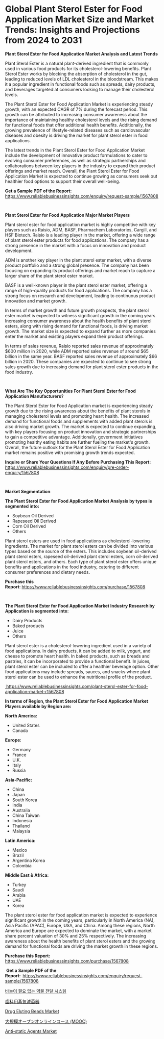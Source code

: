 <p><h1>Global Plant Sterol Ester for Food Application Market Size and Market Trends: Insights and Projections from 2024 to 2031</h1></p><p><strong>Plant Sterol Ester for Food Application Market Analysis and Latest Trends</strong></p>
<p><p>Plant Sterol Ester is a natural plant-derived ingredient that is commonly used in various food products for its cholesterol-lowering benefits. Plant Sterol Ester works by blocking the absorption of cholesterol in the gut, leading to reduced levels of LDL cholesterol in the bloodstream. This makes it a popular ingredient in functional foods such as spreads, dairy products, and beverages targeted at consumers looking to manage their cholesterol levels.</p><p>The Plant Sterol Ester for Food Application Market is experiencing steady growth, with an expected CAGR of 7% during the forecast period. This growth can be attributed to increasing consumer awareness about the importance of maintaining healthy cholesterol levels and the rising demand for functional foods that offer additional health benefits. Additionally, the growing prevalence of lifestyle-related diseases such as cardiovascular diseases and obesity is driving the market for plant sterol ester in food applications.</p><p>The latest trends in the Plant Sterol Ester for Food Application Market include the development of innovative product formulations to cater to evolving consumer preferences, as well as strategic partnerships and collaborations between key players in the industry to expand their product offerings and market reach. Overall, the Plant Sterol Ester for Food Application Market is expected to continue growing as consumers seek out healthier food options to support their overall well-being.</p></p>
<p><strong>Get a Sample PDF of the Report:&nbsp;</strong> <a href="https://www.reliablebusinessinsights.com/enquiry/request-sample/1567808">https://www.reliablebusinessinsights.com/enquiry/request-sample/1567808</a></p>
<p>&nbsp;</p>
<p><strong>Plant Sterol Ester for Food Application Major Market Players</strong></p>
<p><p>Plant sterol ester for food application market is highly competitive with key players such as Raisio, ADM, BASF, Pharmachem Laboratories, Cargill, and HSF Biotech. Raisio is a leading player in the market, offering a wide range of plant sterol ester products for food applications. The company has a strong presence in the market with a focus on innovation and product development.</p><p>ADM is another key player in the plant sterol ester market, with a diverse product portfolio and a strong global presence. The company has been focusing on expanding its product offerings and market reach to capture a larger share of the plant sterol ester market.</p><p>BASF is a well-known player in the plant sterol ester market, offering a range of high-quality products for food applications. The company has a strong focus on research and development, leading to continuous product innovation and market growth.</p><p>In terms of market growth and future growth prospects, the plant sterol ester market is expected to witness significant growth in the coming years. Increasing consumer awareness about the health benefits of plant sterol esters, along with rising demand for functional foods, is driving market growth. The market size is expected to expand further as more companies enter the market and existing players expand their product offerings.</p><p>In terms of sales revenue, Raisio reported sales revenue of approximately $600 million in 2020, while ADM reported sales revenue of around $65 billion in the same year. BASF reported sales revenue of approximately $66 billion in 2020. These companies are expected to continue to see strong sales growth due to increasing demand for plant sterol ester products in the food industry.</p></p>
<p>&nbsp;</p>
<p><strong>What Are The Key Opportunities For Plant Sterol Ester for Food Application Manufacturers?</strong></p>
<p><p>The Plant Sterol Ester for Food Application market is experiencing steady growth due to the rising awareness about the benefits of plant sterols in managing cholesterol levels and promoting heart health. The increased demand for functional foods and supplements with added plant sterols is also driving market growth. The market is expected to continue expanding, with key players focusing on product innovation and strategic partnerships to gain a competitive advantage. Additionally, government initiatives promoting healthy eating habits are further fueling the market's growth. Overall, the future outlook for the Plant Sterol Ester for Food Application market remains positive with promising growth trends expected.</p></p>
<p><strong>Inquire or Share Your Questions If Any Before Purchasing This Report:</strong> <a href="https://www.reliablebusinessinsights.com/enquiry/pre-order-enquiry/1567808">https://www.reliablebusinessinsights.com/enquiry/pre-order-enquiry/1567808</a></p>
<p>&nbsp;</p>
<p><strong>Market Segmentation</strong></p>
<p><strong>The Plant Sterol Ester for Food Application Market Analysis by types is segmented into:</strong></p>
<p><ul><li>Soybean Oil Derived</li><li>Rapeseed Oil Derived</li><li>Corn Oil Derived</li><li>Others</li></ul></p>
<p><p>Plant sterol esters are used in food applications as cholesterol-lowering ingredients. The market for plant sterol esters can be divided into various types based on the source of the esters. This includes soybean oil-derived plant sterol esters, rapeseed oil-derived plant sterol esters, corn oil-derived plant sterol esters, and others. Each type of plant sterol ester offers unique benefits and applications in the food industry, catering to different consumer preferences and dietary needs.</p></p>
<p><strong>Purchase this Report:&nbsp;</strong><a href="https://www.reliablebusinessinsights.com/purchase/1567808">https://www.reliablebusinessinsights.com/purchase/1567808</a></p>
<p>&nbsp;</p>
<p><strong>The Plant Sterol Ester for Food Application Market Industry Research by Application is segmented into:</strong></p>
<p><ul><li>Dairy Products</li><li>Baked products</li><li>Juice</li><li>Others</li></ul></p>
<p><p>Plant sterol ester is a cholesterol-lowering ingredient used in a variety of food applications. In dairy products, it can be added to milk, yogurt, and cheese to promote heart health. In baked products, such as breads and pastries, it can be incorporated to provide a functional benefit. In juices, plant sterol ester can be included to offer a healthier beverage option. Other food applications may include spreads, sauces, and snacks where plant sterol ester can be used to enhance the nutritional profile of the product.</p></p>
<p><a href="https://www.reliablebusinessinsights.com/plant-sterol-ester-for-food-application-market-r1567808">&nbsp;https://www.reliablebusinessinsights.com/plant-sterol-ester-for-food-application-market-r1567808</a></p>
<p><strong>In terms of Region, the Plant Sterol Ester for Food Application Market Players available by Region are:</strong></p>
<p>
    <p> <strong> North America: </strong>
        <ul>
            <li>United States</li>
            <li>Canada</li>
        </ul>
        </p> 
    <p> <strong> Europe: </strong>
        <ul>
            <li>Germany</li>
            <li>France</li>
            <li>U.K.</li>
            <li>Italy</li>
            <li>Russia</li>
        </ul>
        </p> 
    <p> <strong> Asia-Pacific: </strong>
        <ul>
            <li>China</li>
            <li>Japan</li>
            <li>South Korea</li>
            <li>India</li>
            <li>Australia</li>
            <li>China Taiwan</li>
            <li>Indonesia</li>
            <li>Thailand</li>
            <li>Malaysia</li>
        </ul>
        </p> 
    <p> <strong> Latin America: </strong>
        <ul>
            <li>Mexico</li>
            <li>Brazil</li>
            <li>Argentina Korea</li>
            <li>Colombia</li>
        </ul>
        </p> 
    <p> <strong> Middle East & Africa: </strong>
        <ul>
            <li>Turkey</li>
            <li>Saudi</li>
            <li>Arabia</li>
            <li>UAE</li>
            <li>Korea</li>
        </ul>
    </p>
    </p>
<p><p>The plant sterol ester for food application market is expected to experience significant growth in the coming years, particularly in North America (NA), Asia Pacific (APAC), Europe, USA, and China. Among these regions, North America and Europe are expected to dominate the market, with a market share percent valuation of 30% and 25% respectively. The increasing awareness about the health benefits of plant sterol esters and the growing demand for functional foods are driving the market growth in these regions.</p></p>
<p><strong>Purchase this Report: </strong><a href="https://www.reliablebusinessinsights.com/purchase/1567808">https://www.reliablebusinessinsights.com/purchase/1567808</a></p>
<p>&nbsp;<strong>Get a Sample PDF of the Report:&nbsp;&nbsp;</strong><a href="https://www.reliablebusinessinsights.com/enquiry/request-sample/1567808">https://www.reliablebusinessinsights.com/enquiry/request-sample/1567808</a></p>
<p><strong></strong></p>
<p><p><a href="https://github.com/langcat852024/Market-Research-Report-List-1/blob/main/556006884861.md">바늘이 필요 없는 약물 전달 시스템</a></p><p><a href="https://github.com/leigh4852023/Market-Research-Report-List-1/blob/main/549891490998.md">歯科用蒸気滅菌器</a></p><p><a href="https://www.linkedin.com/pulse/drug-eluting-beads-market-comprehensive-assessment-type-uxeqe">Drug Eluting Beads Market</a></p><p><a href="https://github.com/VinceMarvin1/Market-Research-Report-List-1/blob/main/585136991434.md">大規模オープンオンラインコース (MOOC)</a></p><p><a href="https://github.com/kosella/Market-Research-Report-List-3/blob/main/anti-static-agents-market.md">Anti-static Agents Market</a></p></p>